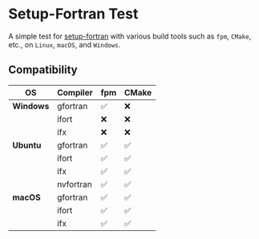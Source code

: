 # Setup-Fortran Test
A simple test for [setup-fortran](https://github.com/fortran-lang/setup-fortran) with various build tools such as `fpm`, `CMake`, etc., on `Linux`, `macOS`, and `Windows`.

## Compatibility

| OS          | Compiler  | fpm                | CMake              |
| ----------- | --------- | ------------------ | ------------------ |
| **Windows** | gfortran  | :white_check_mark: | :x:                |
|             | ifort     | :x:                | :x:                |
|             | ifx       | :x:                | :x:                |
| **Ubuntu**  | gfortran  | :white_check_mark: | :white_check_mark: |
|             | ifort     | :white_check_mark: | :white_check_mark: |
|             | ifx       | :white_check_mark: | :white_check_mark: |
|             | nvfortran | :white_check_mark: | :white_check_mark: |
| **macOS**   | gfortran  | :white_check_mark: | :white_check_mark: |
|             | ifort     | :white_check_mark: | :white_check_mark: |
|             | ifx       | :white_check_mark: | :white_check_mark: |
